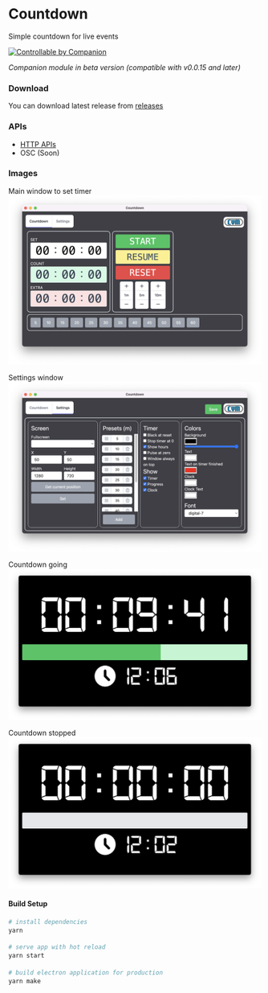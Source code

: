 # Countdown

Simple countdown for live events

<a href="https://bitfocus.io/companion/?ref=wiki" target="_new"><img height="50px" alt="Controllable by Companion" src="https://bitfocus.io/companion-badge.png?ref=wiki"></a>

_Companion module in beta version (compatible with v0.0.15 and later)_

### Download

You can download latest release from [releases](https://github.com/CVMEventi/Countdown/releases)

### APIs

- [HTTP APIs](https://github.com/CVMEventi/Countdown/wiki/HTTP-APIs)
- OSC (Soon)

### Images
Main window to set timer
![Main Window](./docs/images/main.png)

Settings window
![Setting Window](./docs/images/settings.png)

Countdown going
![Countdown Window going](./docs/images/countdown-going.png)

Countdown stopped
![Countdown Window stopped](./docs/images/countdown.png)

#### Build Setup

``` bash
# install dependencies
yarn

# serve app with hot reload
yarn start

# build electron application for production
yarn make
```
